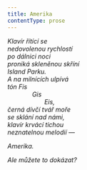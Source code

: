 ```yaml
---
title: Amerika
contentType: prose
---
```


_Klavír řítící se  
nedovolenou rychlostí  
po dálnici noci  
proniká skleněnou skříní  
Island Parku.  
A na milnících ulpívá  
tón Fis  
              Gis  
                     Eis,  
černá dívčí tvář moře  
se sklání nad námi,  
klavír krvácí tichou  
neznatelnou melodií —_

_Amerika._

_Ale můžete to dokázat?_
